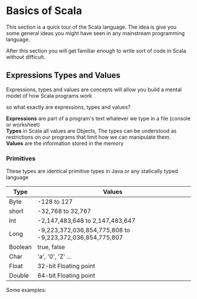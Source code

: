 # Basics of Scala


This section is a quick tour of the Scala language. The idea is give you some general ideas you might have seen 
in any mainstream programming language.

After this section you will get familiar enough to write sort of code in Scala without difficult.


## Expressions Types and Values 

Expressions, types and values are concepts will allow you build a mental model of how Scala programs work 

so what exactly are expressions, types and values? 

**Expressions** are part of a program's text whatever we type in a file (console or worksheet) <br>
**Types** in Scala all values are Objects, The types can be understood as restrictions on our programs
that limit how we can manipulate them.<br>
**Values** are the information stored in the memory

### Primitives 

These types are identical primitive types in Java or any statically typed language

| Type    | Values                                                  |
|---------|---------------------------------------------------------|
| Byte    | -128 to 127                                             |
| short   | -32,768 to 32,767                                       |
| Int     | -2,147,483,648 to 2,147,483,647                         |
| Long    | -9,223,372,036,854,775,808 to -9,223,372,036,854,775,807|
| Boolean | true, false                                             |
| Char    | 'a', '0', 'Z' ...                                       |
| Float   | 32-bit Floating point                                   |
| Double  | 64-bit Floating point                                   |

Some examples:
